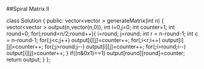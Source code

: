 ##Spiral Matrix II    

class Solution {
public:
    vector<vector<int> > generateMatrix(int n) {
        vector<vector<int> > output(n,vector<int>(n,0));
        int i=0,j=0;
        int counter=1;
        int round=0;
        for(;round<n/2;round++){
            i=round;
            j=round;
            int r = n-round-1;
            int c = n-round-1;
            for(;j<c;j++) output[i][j]=counter++;
            for(;i<r;i++) output[i][j]=counter++;
            for(;j>round;j--) output[i][j]=counter++;
            for(;i>round;i--) output[i][j]=counter++;
        }
        if((n&0x1)==1) output[round][round]=counter;
        return output;
    }
};


